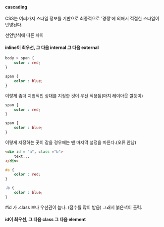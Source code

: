 #### cascading

CSS는 여러가지 스타일 정보를 기반으로 최종적으로 '경쟁'에 의해서 적절한 스타일이 반영된다.



선언방식에 따른 차이



#### inline이 최우선, 그 다음 internal 그 다음 external



``` css
body > span {
	color : red;
}

span {
	color : blue;
}
```

이렇게 좀더 지엽적인 상대를 지정한 것이 우선 적용됨(마치 레이아웃 깔듯이)





``` css
span {
	color : red;
}

span {
	color : blue;
}
```

이렇게 지정하는 곳이 같을 경우에는 맨 마지막 설정을 따른다.(오류 안남)





``` html
<div id = "a", class ="b">
	text...
</div>
```



``` css
#a {
	color : red;
}

.b {
	color : blue;
}
```

#id 가 .class 보다 우선권이 높다. (점수를 많이 받음) 그래서 붉은색이 출력.



#### id이 최우선, 그 다음 class 그 다음 element